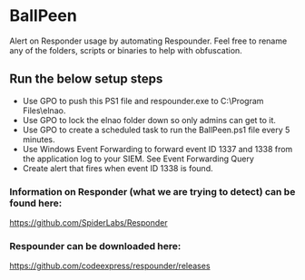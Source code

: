 # BallPeen
Alert on Responder usage by automating Respounder.
Feel free to rename any of the folders, scripts or binaries to help with obfuscation.

## Run the below setup steps
- Use GPO to push this PS1 file and respounder.exe to C:\Program Files\elnao\.  
- Use GPO to lock the elnao folder down so only admins can get to it. 
- Use GPO to create a scheduled task to run the BallPeen.ps1 file every 5 minutes.
- Use Windows Event Forwarding to forward event ID 1337 and 1338 from the application log to your SIEM.
  See Event Forwarding Query
- Create alert that fires when event ID 1338 is found. 

### Information on Responder (what we are trying to detect) can be found here:
https://github.com/SpiderLabs/Responder

### **Respounder** can be downloaded here:
https://github.com/codeexpress/respounder/releases
